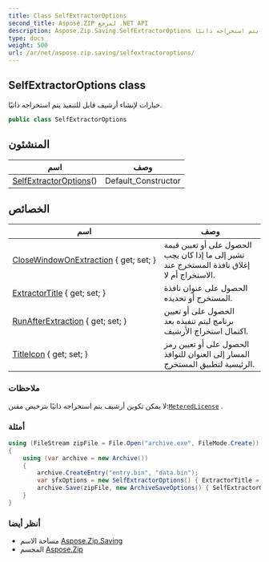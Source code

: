 ```yaml
---
title: Class SelfExtractorOptions
second_title: Aspose.ZIP لمرجع .NET API
description: Aspose.Zip.Saving.SelfExtractorOptions فصل. خيارات لإنشاء أرشيف قابل للتنفيذ يتم استخراجه ذاتيًا.
type: docs
weight: 500
url: /ar/net/aspose.zip.saving/selfextractoroptions/
---
```

## SelfExtractorOptions class

خيارات لإنشاء أرشيف قابل للتنفيذ يتم استخراجه ذاتيًا.

```csharp
public class SelfExtractorOptions
```

## المنشئون

| اسم | وصف |
| --- | --- |
| [SelfExtractorOptions](selfextractoroptions/)() | Default_Constructor |

## الخصائص

| اسم | وصف |
| --- | --- |
| [CloseWindowOnExtraction](../../aspose.zip.saving/selfextractoroptions/closewindowonextraction/) { get; set; } | الحصول على أو تعيين قيمة تشير إلى ما إذا كان يجب إغلاق نافذة المستخرج عند الاستخراج أم لا. |
| [ExtractorTitle](../../aspose.zip.saving/selfextractoroptions/extractortitle/) { get; set; } | الحصول على عنوان نافذة المستخرج أو تحديده. |
| [RunAfterExtraction](../../aspose.zip.saving/selfextractoroptions/runafterextraction/) { get; set; } | الحصول على أو تعيين برنامج ليتم تنفيذه بعد اكتمال استخراج الأرشيف. |
| [TitleIcon](../../aspose.zip.saving/selfextractoroptions/titleicon/) { get; set; } | الحصول على أو تعيين رمز المسار إلى العنوان للنوافذ الرئيسية لتطبيق المستخرج. |

### ملاحظات

لا يمكن تكوين أرشيف يتم استخراجه ذاتيًا بترخيص مقنن:[`MeteredLicense`](../../aspose.zip/meteredlicense/) .

### أمثلة

```csharp
using (FileStream zipFile = File.Open("archive.exe", FileMode.Create))
{
    using (var archive = new Archive())
    {
        archive.CreateEntry("entry.bin", "data.bin");
        var sfxOptions = new SelfExtractorOptions() { ExtractorTitle = "Extractor", CloseWindowOnExtraction = true, TitleIcon = "C:\pictorgam.ico" };
        archive.Save(zipFile, new ArchiveSaveOptions() { SelfExtractorOptions = sfxOptions });
    }
}
```

### أنظر أيضا

* مساحة الاسم [Aspose.Zip.Saving](../../aspose.zip.saving/)
* المجسم [Aspose.Zip](../../)


